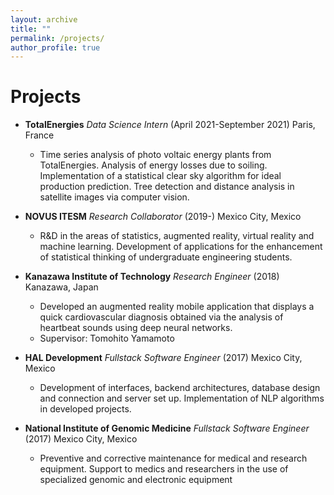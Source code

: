 ```yaml
---
layout: archive
title: ""
permalink: /projects/
author_profile: true
---
```


Projects
======
* **TotalEnergies** *Data Science Intern* (April 2021-September 2021) Paris, France
  * Time series analysis of photo voltaic energy plants from TotalEnergies. Analysis of energy losses due to soiling. Implementation of a statistical clear sky algorithm for ideal production prediction. Tree detection and distance analysis in satellite images via computer vision.

* **NOVUS ITESM** *Research Collaborator* (2019-) Mexico City, Mexico
  * R&D in the areas of statistics, augmented reality, virtual reality and machine learning. Development of applications for the enhancement of statistical thinking of undergraduate engineering students.

* **Kanazawa Institute of Technology** *Research Engineer* (2018) Kanazawa, Japan
  * Developed an augmented reality mobile application that displays a quick cardiovascular diagnosis obtained via the analysis of heartbeat sounds using deep neural networks.
  * Supervisor: Tomohito Yamamoto

* **HAL Development** *Fullstack Software Engineer* (2017) Mexico City, Mexico
  * Development of interfaces, backend architectures, database design and connection and server set up. Implementation of NLP algorithms in developed projects.

* **National Institute of Genomic Medicine** *Fullstack Software Engineer* (2017) Mexico City, Mexico
  * Preventive and corrective maintenance for medical and research equipment. Support to medics and researchers in the use of specialized genomic and electronic equipment
